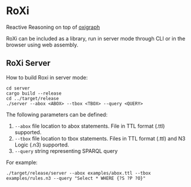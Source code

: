# RoXi

Reactive Reasoning on top of [oxigraph](https://github.com/oxigraph/oxigraph)


RoXi can be included as a library, run in server mode through CLI or in the browser using web assembly.

## RoXi Server

How to build Roxi in server mode:
```
cd server
cargo build --release
cd ../target/release
./server --abox <ABOX> --tbox <TBOX> --query <QUERY>
```
The following parameters can be defined:
1. `--abox` file location to abox statements. File in TTL format (.ttl) supported.
2. `--tbox` file location to tbox statements. Files in TTL format (.ttl) and N3 Logic (.n3) supported.
3. `--query` string representing SPARQL query

For example:
```
./target/release/server --abox examples/abox.ttl --tbox examples/rules.n3 --query "Select * WHERE {?S ?P ?O}"
```
